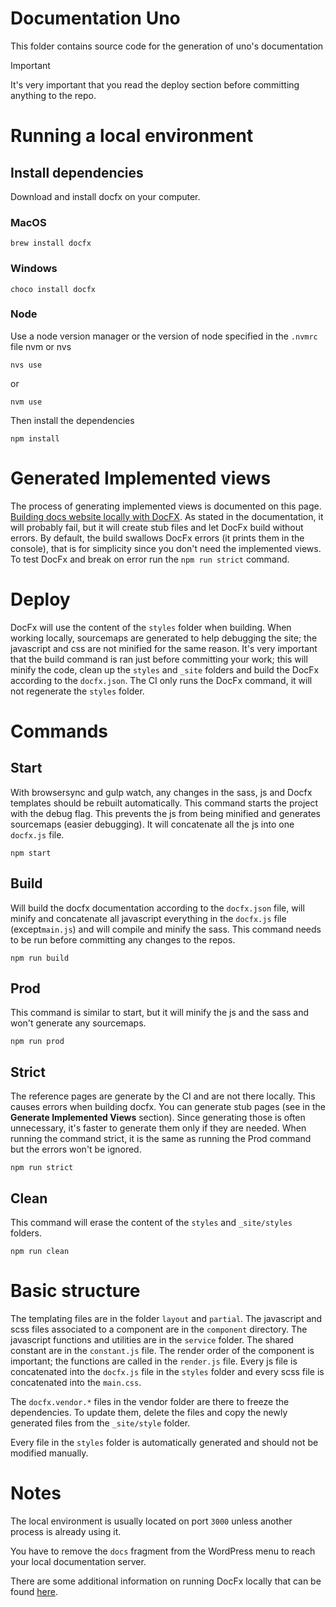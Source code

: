 # Documentation Uno

This folder contains source code for the generation of uno's documentation

> [!IMPORTANT]
> It's very important that you read the deploy section before committing anything to the repo.

# Running a local environment

## Install dependencies

Download and install docfx on your computer.

### MacOS

```
brew install docfx
```

### Windows

```
choco install docfx
```

### Node

Use a node version manager or the version of node specified in the `.nvmrc` file nvm or nvs

```
nvs use
```

or

```
nvm use
```

Then install the dependencies

```
npm install
```

# Generated Implemented views

The process of generating implemented views is documented on this page. [Building docs website locally with DocFX](https://platform.uno/docs/articles/uno-development/docfx.html?tabs=tabid-1#building-docs-website-locally-with-docfx).
As stated in the documentation, it will probably fail, but it will create stub files and let DocFx build without errors.
By default, the build swallows DocFx errors (it prints them in the console), that is for simplicity since you don't need
the implemented views. To test DocFx and break on error run the `npm run strict` command.

# Deploy

DocFx will use the content of the `styles` folder when building. When working locally, sourcemaps are generated to help
debugging the site; the javascript and css are not minified for the same reason. It's very important that the
build command is ran just before committing your work; this will minify the code, clean up the `styles` and `_site`
folders and build the DocFx according to the `docfx.json`. The CI only runs the DocFx command, it will not regenerate
the `styles` folder.

# Commands

## Start

With browsersync and gulp watch, any changes in the sass, js and Docfx templates should be rebuilt automatically.
This command starts the project with the debug flag. This prevents the js from being minified and generates sourcemaps
(easier debugging). It will concatenate all the js into one `docfx.js` file.

```
npm start
```

## Build

Will build the docfx documentation according to the `docfx.json` file, will minify and concatenate all javascript
everything in the `docfx.js` file (except`main.js`) and will compile and minify the sass. This command needs to be run
before committing any changes to the repos.

```
npm run build
```

## Prod

This command is similar to start, but it will minify the js and the sass and won't generate any sourcemaps.

```
npm run prod
```

## Strict

The reference pages are generate by the CI and are not there locally. This causes errors when building docfx. You can
generate stub pages (see in the **Generate Implemented Views** section). Since generating those is often unnecessary, it's
faster to generate them only if they are needed. When running the command strict, it is the same as running the Prod
command but the errors won't be ignored.

```
npm run strict
```

## Clean

This command will erase the content of the `styles` and `_site/styles` folders.

```
npm run clean
```

# Basic structure

The templating files are in the folder `layout` and `partial`. The javascript and scss files associated to a component
are in the `component` directory. The javascript functions and utilities are in the `service` folder. The shared constant
are in the `constant.js` file. The render order of the component is important; the functions are called in the `render.js`
file. Every js file is concatenated into the `docfx.js` file in the `styles` folder and every scss file is concatenated into
the `main.css`.

The `docfx.vendor.*` files in the vendor folder are there to freeze the dependencies. To update them, delete the files
and copy the newly generated files from the `_site/style` folder.

Every file in the `styles` folder is automatically generated and should not be modified manually.

# Notes

The local environment is usually located on port `3000` unless another process is already using it.

You have to remove the `docs` fragment from the WordPress menu to reach your local documentation server.

There are some additional information on running DocFx locally that can be found [here](https://platform.uno/docs/articles/uno-development/docfx.html?tabs=tabid-1).

